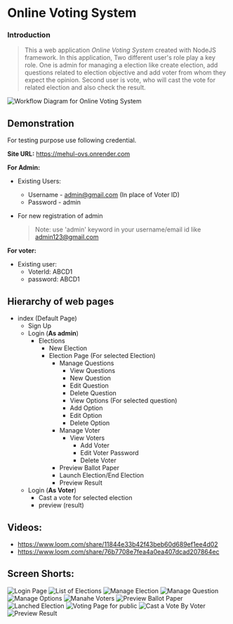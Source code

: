 # Online Voting System

### Introduction
> This a web application *Online Voting System* created with NodeJS framework.
> In this application, Two different user's role play a key role. One is admin for managing a election like create election, add questions related to election objective and add voter from whom they expect the opinion. Second user is vote, who will cast the vote for related election and also check the result.

![Workflow Diagram for Online Voting System](/public/ScreenShorts/Workflow%20Diagram-2.png)
 
## Demonstration
For testing purpose use following credential.

**Site URL:** https://mehul-ovs.onrender.com 

**For Admin:**
* Existing Users:
    - Username - admin@gmail.com  (In place of Voter ID)
    - Password - admin

* For new registration of admin
    >Note: use 'admin' keyword in your username/email id like admin123@gmail.com


**For voter:**
* Existing user:
    - VoterId: ABCD1
    - password: ABCD1

## Hierarchy of web pages
+ index (Default Page)
    + Sign Up
    + Login (**As admin**)
        + Elections
            + New Election
            + Election Page (For selected Election)
                + Manage Questions
                    + View Questions
                    + New Question
                    + Edit Question
                    + Delete Question
                    + View Options (For selected question)
                    + Add Option
                    + Edit Option
                    + Delete Option
                + Manage Voter
                    + View Voters
                        + Add Voter
                        + Edit Voter Password
                        + Delete Voter
                + Preview Ballot Paper
                + Launch Election/End Election
                + Preview Result
    + Login (**As Voter**)
        + Cast a vote for selected election
        + preview (result)

## Videos:
+ https://www.loom.com/share/11844e33b42f43beb60d689ef1ee4d02
+ https://www.loom.com/share/76b7708e7fea4a0ea407dcad207864ec

## Screen Shorts:
![Login Page](/public/ScreenShorts/Login.png)
![List of Elections](/public/ScreenShorts/List_of_Elections.PNG)
![Manage Election](/public/ScreenShorts/Manage_Election.PNG)
![Manage Question](/public/ScreenShorts/Manage_Question.PNG)
![Manage Options](/public/ScreenShorts/Manage_Options.PNG)
![Manahe Voters](/public/ScreenShorts/Manage_Voters.PNG)
![Preview Ballot Paper](/public/ScreenShorts/Preview_Ballot_Paper.PNG)
![Lanched Election](/public/ScreenShorts/Lanched_Election.PNG)
![Voting Page for public](/public/ScreenShorts/Voting_Page_for_Public.PNG)
![Cast a Vote By Voter](/public/ScreenShorts/Cast_a_Vote_by_Voter.PNG)
![Preview Result](/public/ScreenShorts/Preview_Result.PNG)





    
